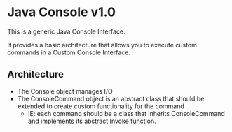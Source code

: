 # Java Console v1.0
This is a generic Java Console Interface.

It provides a basic architecture that allows you to execute custom commands in a Custom Console Interface.

## Architecture
 - The Console object manages I/O
 - The ConsoleCommand object is an abstract class that should be extended to create custom functionality for the command
    - IE: each command should be a class that inherits ConsoleCommand and implements its abstract Invoke function.